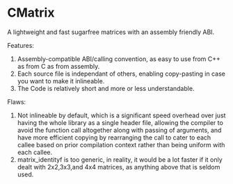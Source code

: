 # CMatrix

A lightweight and fast sugarfree matrices with an assembly friendly ABI.

Features:
1. Assembly-compatible ABI/calling convention, as easy to use from C++ as from C as from assembly.
2. Each source file is independant of others, enabling copy-pasting in case you want to make it inlineable.
3. The Code is relatively short and more or less understandable.

Flaws:
1. Not inlineable by default, which is a significant speed overhead over just having the whole library as a single header file,
   allowing the compiler to avoid the function call altogether along with passing of arguments, and have more efficient copying by
   rearranging the call to cater to each callee based on prior compilation context rather than being uniform with each callee. 
2. matrix_identityf is too generic, in reality, it would be a lot faster if it only dealt with 2x2,3x3,and 4x4 matrices, as 
   anything above that is seldom used. 
